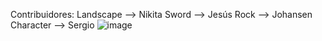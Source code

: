 Contribuidores: 
Landscape --> Nikita
Sword --> Jesús
Rock --> Johansen
Character --> Sergio 
![image](https://github.com/user-attachments/assets/e54fb7c1-3913-4235-b41a-2a99592547b7)
